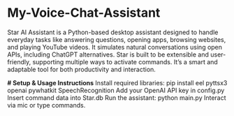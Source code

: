# My-Voice-Chat-Assistant
Star AI Assistant is a Python-based desktop assistant designed to handle everyday tasks like answering questions, opening apps, browsing websites, and playing YouTube videos. It simulates natural conversations using open APIs, including ChatGPT alternatives. Star is built to be extensible and user-friendly, supporting multiple ways to activate commands. It’s a smart and adaptable tool for both productivity and interaction.

**# Setup & Usage Instructions**
Install required libraries:
                          pip install eel pyttsx3 openai pywhatkit SpeechRecognition
Add your OpenAI API key in config.py
Insert command data into Star.db
Run the assistant:
                  python main.py
Interact via mic or type commands.
